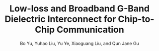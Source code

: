 ---
type: article
title: Low-loss and Broadband G-Band Dielectric Interconnect for Chip-to-Chip Communication
author: Bo Yu, Yuhao Liu, Yu Ye, Xiaoguang Liu, and Qun Jane Gu
journal: IEEE Microwave and Wireless Components Letters
volume: 26
number: 7
year: 2016
month: Jul.
pages: 478--480
doi: 10.1109/LMWC.2016.2574837
publisher:
booktitle:
note: 
sort_key: 201607
bib_key: byu2016b
topic: thz-inter

---
